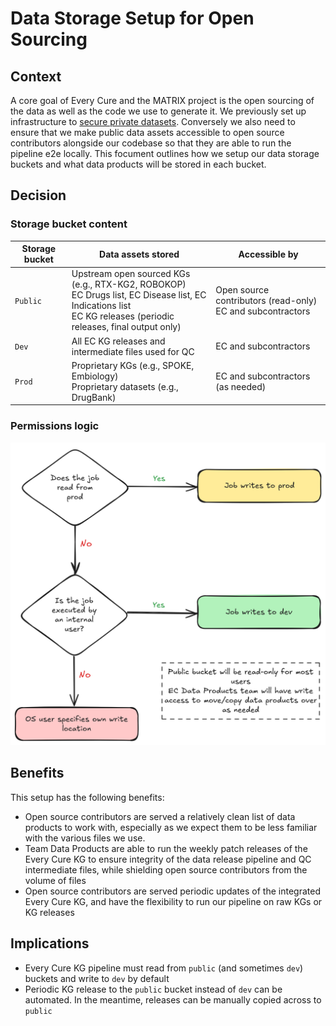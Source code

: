 # Data Storage Setup for Open Sourcing

## Context

A core goal of Every Cure and the MATRIX project is the open sourcing of the data as well as the code we use to generate it. We previously set up infrastructure to [secure private datasets](secure-private-datasets.md). Conversely we also need to ensure that we make public data assets accessible to open source contributors alongside our codebase so that they are able to run the pipeline e2e locally. This focument outlines how we setup our data storage buckets and what data products will be stored in each bucket. 

## Decision

### Storage bucket content

|Storage bucket|Data assets stored|Accessible by|
| ------------- | ------------- | ------------- |
|`Public`|Upstream open sourced KGs (e.g., RTX-KG2, ROBOKOP) <br> EC Drugs list, EC Disease list, EC Indications list <br> EC KG releases (periodic releases, final output only)| Open source contributors (read-only) <br> EC and subcontractors|
|`Dev`|All EC KG releases and intermediate files used for QC|EC and subcontractors|
|`Prod`|Proprietary KGs (e.g., SPOKE, Embiology)<br>Proprietary datasets (e.g., DrugBank)|EC and subcontractors (as needed)|

### Permissions logic

![Bucket permissions for jobs](../../assets/img/oss_storage_permissions.png) 

## Benefits

This setup has the following benefits:

- Open source contributors are served a relatively clean list of data products to work with, especially as we expect them to be less familiar with the various files we use.
- Team Data Products are able to run the weekly patch releases of the Every Cure KG to ensure integrity of the data release pipeline and QC intermediate files, while shielding open source contributors from the volume of files
- Open source contributors are served periodic updates of the integrated Every Cure KG, and have the flexibility to run our pipeline on raw KGs or KG releases

## Implications

- Every Cure KG pipeline must read from `public` (and sometimes `dev`) buckets and write to `dev` by default
- Periodic KG release to the `public` bucket instead of `dev` can be automated. In the meantime, releases can be manually copied across to `public`


